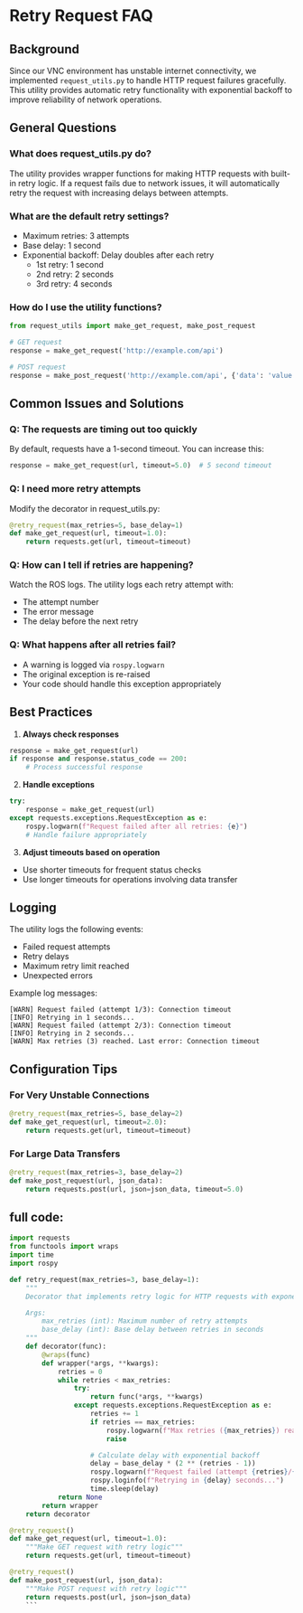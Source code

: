 # Retry Request FAQ

## Background

Since our VNC environment has unstable internet connectivity, we implemented `request_utils.py` to handle HTTP request failures gracefully. This utility provides automatic retry functionality with exponential backoff to improve reliability of network operations.

## General Questions

### What does request_utils.py do?

The utility provides wrapper functions for making HTTP requests with built-in retry logic. If a request fails due to network issues, it will automatically retry the request with increasing delays between attempts.

### What are the default retry settings?

- Maximum retries: 3 attempts
- Base delay: 1 second
- Exponential backoff: Delay doubles after each retry
  - 1st retry: 1 second
  - 2nd retry: 2 seconds
  - 3rd retry: 4 seconds

### How do I use the utility functions?

```python
from request_utils import make_get_request, make_post_request

# GET request
response = make_get_request('http://example.com/api')

# POST request
response = make_post_request('http://example.com/api', {'data': 'value'})
```

## Common Issues and Solutions

### Q: The requests are timing out too quickly

By default, requests have a 1-second timeout. You can increase this:

```python
response = make_get_request(url, timeout=5.0)  # 5 second timeout
```

### Q: I need more retry attempts

Modify the decorator in request_utils.py:

```python
@retry_request(max_retries=5, base_delay=1)
def make_get_request(url, timeout=1.0):
    return requests.get(url, timeout=timeout)
```

### Q: How can I tell if retries are happening?

Watch the ROS logs. The utility logs each retry attempt with:

- The attempt number
- The error message
- The delay before the next retry

### Q: What happens after all retries fail?

- A warning is logged via `rospy.logwarn`
- The original exception is re-raised
- Your code should handle this exception appropriately

## Best Practices

1. **Always check responses**

```python
response = make_get_request(url)
if response and response.status_code == 200:
    # Process successful response
```

2. **Handle exceptions**

```python
try:
    response = make_get_request(url)
except requests.exceptions.RequestException as e:
    rospy.logwarn(f"Request failed after all retries: {e}")
    # Handle failure appropriately
```

3. **Adjust timeouts based on operation**

- Use shorter timeouts for frequent status checks
- Use longer timeouts for operations involving data transfer

## Logging

The utility logs the following events:

- Failed request attempts
- Retry delays
- Maximum retry limit reached
- Unexpected errors

Example log messages:

```
[WARN] Request failed (attempt 1/3): Connection timeout
[INFO] Retrying in 1 seconds...
[WARN] Request failed (attempt 2/3): Connection timeout
[INFO] Retrying in 2 seconds...
[WARN] Max retries (3) reached. Last error: Connection timeout
```

## Configuration Tips

### For Very Unstable Connections

```python
@retry_request(max_retries=5, base_delay=2)
def make_get_request(url, timeout=2.0):
    return requests.get(url, timeout=timeout)
```

### For Large Data Transfers

```python
@retry_request(max_retries=3, base_delay=2)
def make_post_request(url, json_data):
    return requests.post(url, json=json_data, timeout=5.0)
```

## full code:

````python
import requests
from functools import wraps
import time
import rospy

def retry_request(max_retries=3, base_delay=1):
    """
    Decorator that implements retry logic for HTTP requests with exponential backoff.

    Args:
        max_retries (int): Maximum number of retry attempts
        base_delay (int): Base delay between retries in seconds
    """
    def decorator(func):
        @wraps(func)
        def wrapper(*args, **kwargs):
            retries = 0
            while retries < max_retries:
                try:
                    return func(*args, **kwargs)
                except requests.exceptions.RequestException as e:
                    retries += 1
                    if retries == max_retries:
                        rospy.logwarn(f"Max retries ({max_retries}) reached. Last error: {e}")
                        raise

                    # Calculate delay with exponential backoff
                    delay = base_delay * (2 ** (retries - 1))
                    rospy.logwarn(f"Request failed (attempt {retries}/{max_retries}): {e}")
                    rospy.loginfo(f"Retrying in {delay} seconds...")
                    time.sleep(delay)
            return None
        return wrapper
    return decorator

@retry_request()
def make_get_request(url, timeout=1.0):
    """Make GET request with retry logic"""
    return requests.get(url, timeout=timeout)

@retry_request()
def make_post_request(url, json_data):
    """Make POST request with retry logic"""
    return requests.post(url, json=json_data)
    ```
````
